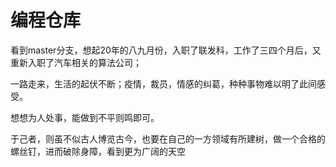 # 编程仓库

看到master分支，想起20年的八九月份，入职了联发科，工作了三四个月后，又重新入职了汽车相关的算法公司；

一路走来，生活的起伏不断；疫情，裁员，情感的纠葛，种种事物难以明了此间感受。

想想为人处事，能做到不平则鸣即可。

于己者，则虽不似古人博览古今，也要在自己的一方领域有所建树，做一个合格的螺丝钉，进而破除身障，看到更为广阔的天空

